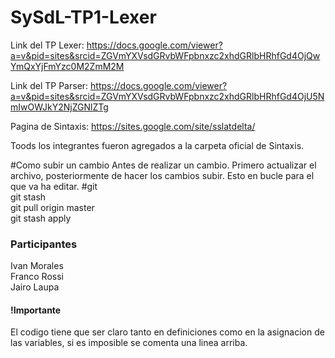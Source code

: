 # SySdL-TP1-Lexer

Link del TP Lexer: https://docs.google.com/viewer?a=v&pid=sites&srcid=ZGVmYXVsdGRvbWFpbnxzc2xhdGRlbHRhfGd4OjQwYmQxYjFmYzc0M2ZmM2M

Link del TP Parser: https://docs.google.com/viewer?a=v&pid=sites&srcid=ZGVmYXVsdGRvbWFpbnxzc2xhdGRlbHRhfGd4OjU5NmIwOWJkY2NjZGNlZTg

Pagina de Sintaxis: https://sites.google.com/site/sslatdelta/

Toods los integrantes fueron agregados a la carpeta oficial de Sintaxis.

#Como subir un cambio
Antes de realizar un cambio.
Primero actualizar el archivo, posteriormente de hacer los cambios subir.
Esto en bucle para el que va ha editar.
#git<br>
git stash<br>
git pull origin master<br>
git stash apply<br>

<h3>Participantes</h3>
<p>
  Ivan Morales<br>
  Franco Rossi<br>
  Jairo Laupa<br>
</p>
<h4>!Importante</h3>
<p>El codigo tiene que ser claro tanto en definiciones como en la asignacion de las variables, si es imposible se comenta una linea arriba.</p>  
